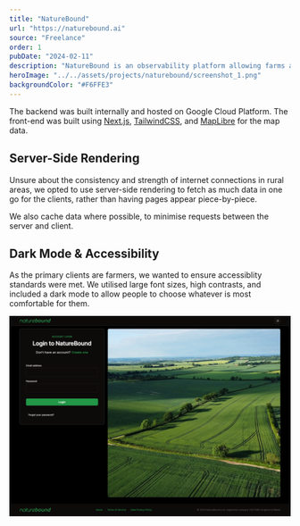 ```yaml
---
title: "NatureBound"
url: "https://naturebound.ai"
source: "Freelance"
order: 1
pubDate: "2024-02-11"
description: "NatureBound is an observability platform allowing farms and their corporate clients to manage their environmental impact and health. Working with Barney, their technical lead, we cleaned up the design and build out the application for their beta release, building upon their prototype."
heroImage: "../../assets/projects/naturebound/screenshot_1.png"
backgroundColor: "#F6FFE3"
---
```


The backend was built internally and hosted on Google Cloud Platform. The front-end was built using [Next.js](https://nextjs.org), [TailwindCSS](https://tailwindcss.com), and [MapLibre](https://maplibre.org) for the map data.

## Server-Side Rendering

Unsure about the consistency and strength of internet connections in rural areas, we opted to use server-side rendering to fetch as much data in one go for the clients, rather than having pages appear piece-by-piece.

We also cache data where possible, to minimise requests between the server and client.

## Dark Mode & Accessibility

As the primary clients are farmers, we wanted to ensure accessiblity standards were met. We utilised large font sizes, high contrasts, and included a dark mode to allow people to choose whatever is most comfortable for them.

![](../../assets/projects/naturebound/screenshot_2.png)
